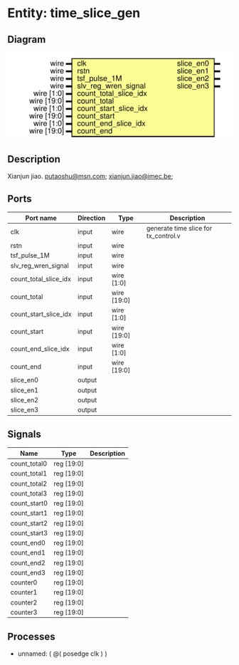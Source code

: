 # Entity: time_slice_gen

## Diagram

![Diagram](time_slice_gen.svg "Diagram")
## Description

Xianjun jiao. putaoshu@msn.com; xianjun.jiao@imec.be;
 
## Ports

| Port name             | Direction | Type        | Description                          |
| --------------------- | --------- | ----------- | ------------------------------------ |
| clk                   | input     | wire        | generate time slice for tx_control.v |
| rstn                  | input     | wire        |                                      |
| tsf_pulse_1M          | input     | wire        |                                      |
| slv_reg_wren_signal   | input     | wire        |                                      |
| count_total_slice_idx | input     | wire [1:0]  |                                      |
| count_total           | input     | wire [19:0] |                                      |
| count_start_slice_idx | input     | wire [1:0]  |                                      |
| count_start           | input     | wire [19:0] |                                      |
| count_end_slice_idx   | input     | wire [1:0]  |                                      |
| count_end             | input     | wire [19:0] |                                      |
| slice_en0             | output    |             |                                      |
| slice_en1             | output    |             |                                      |
| slice_en2             | output    |             |                                      |
| slice_en3             | output    |             |                                      |
## Signals

| Name         | Type       | Description |
| ------------ | ---------- | ----------- |
| count_total0 | reg [19:0] |             |
| count_total1 | reg [19:0] |             |
| count_total2 | reg [19:0] |             |
| count_total3 | reg [19:0] |             |
| count_start0 | reg [19:0] |             |
| count_start1 | reg [19:0] |             |
| count_start2 | reg [19:0] |             |
| count_start3 | reg [19:0] |             |
| count_end0   | reg [19:0] |             |
| count_end1   | reg [19:0] |             |
| count_end2   | reg [19:0] |             |
| count_end3   | reg [19:0] |             |
| counter0     | reg [19:0] |             |
| counter1     | reg [19:0] |             |
| counter2     | reg [19:0] |             |
| counter3     | reg [19:0] |             |
## Processes
- unnamed: ( @( posedge clk ) )
